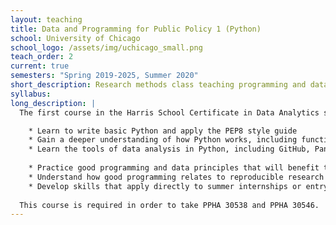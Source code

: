 ```yaml
---
layout: teaching
title: Data and Programming for Public Policy 1 (Python)
school: University of Chicago
school_logo: /assets/img/uchicago_small.png
teach_order: 2
current: true
semesters: "Spring 2019-2025, Summer 2020"
short_description: Research methods class teaching programming and data analysis in Python.
syllabus: 
long_description: |
  The first course in the Harris School Certificate in Data Analytics sequence, PPHA 30537 is intended for students with experience using "legacy" research platforms (e.g. Stata) but no background in rigorous coding.  The student taking this course will develop in three technical and three non-technical areas:

    * Learn to write basic Python and apply the PEP8 style guide
    * Gain a deeper understanding of how Python works, including functions and classes
    * Learn the tools of data analysis in Python, including GitHub, Pandas, MatPlotLib, and BeautifulSoup
      
    * Practice good programming and data principles that will benefit the student when working in any platform, including R, Stata, and SAS
    * Understand how good programming relates to reproducible research
    * Develop skills that apply directly to summer internships or entry-level research assistaint positions
      
  This course is required in order to take PPHA 30538 and PPHA 30546.
---
```


